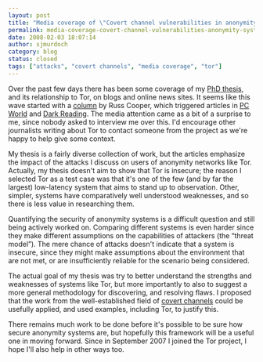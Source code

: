 ```yaml
---
layout: post
title: "Media coverage of \"Covert channel vulnerabilities in anonymity systems\""
permalink: media-coverage-covert-channel-vulnerabilities-anonymity-systems
date: 2008-02-03 18:07:14
author: sjmurdoch
category: blog
status: closed
tags: ["attacks", "covert channels", "media coverage", "tor"]
---
```


Over the past few days there has been some coverage of my [PhD thesis](http://www.lightbluetouchpaper.org/2007/12/10/covert-channel-vulnerabilities-in-anonymity-systems/), and its relationship to Tor, on blogs and online news sites. It seems like this wave started with a [column](http://mcpmag.com/columns/article.asp?editorialsid=2470) by Russ Cooper, which triggered articles in [PC World](http://www.pcworld.com/article/id,142094-pg,1/article.html) and [Dark Reading](http://www.darkreading.com/document.asp?doc_id=144606&WT.svl=news2_3). The media attention came as a bit of a surprise to me, since nobody asked to interview me over this. I'd encourage other journalists writing about Tor to contact someone from the project as we're happy to help give some context.

My thesis is a fairly diverse collection of work, but the articles emphasize the impact of the attacks I discuss on users of anonymity networks like Tor. Actually, my thesis doesn't aim to show that Tor is insecure; the reason I selected Tor as a test case was that it's one of the few (and by far the largest) low-latency system that aims to stand up to observation. Other, simpler, systems have comparatively well understood weaknesses, and so there is less value in researching them.

Quantifying the security of anonymity systems is a difficult question and still being actively worked on. Comparing different systems is even harder since they make different assumptions on the capabilities of attackers (the “threat model”). The mere chance of attacks doesn't indicate that a system is insecure, since they might make assumptions about the environment that are not met, or are insufficiently reliable for the scenario being considered.

The actual goal of my thesis was try to better understand the strengths and weaknesses of systems like Tor, but more importantly to also to suggest a more general methodology for discovering, and resolving flaws. I proposed that the work from the well-established field of [covert channels](http://en.wikipedia.org/wiki/Covert_channel) could be usefully applied, and used examples, including Tor, to justify this.

There remains much work to be done before it's possible to be sure how secure anonymity systems are, but hopefully this framework will be a useful one in moving forward. Since in September 2007 I joined the Tor project, I hope I'll also help in other ways too.
